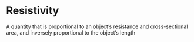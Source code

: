 # Resistivity
A quantity that is proportional to an object’s resistance and cross-sectional area, and inversely proportional to the object’s length